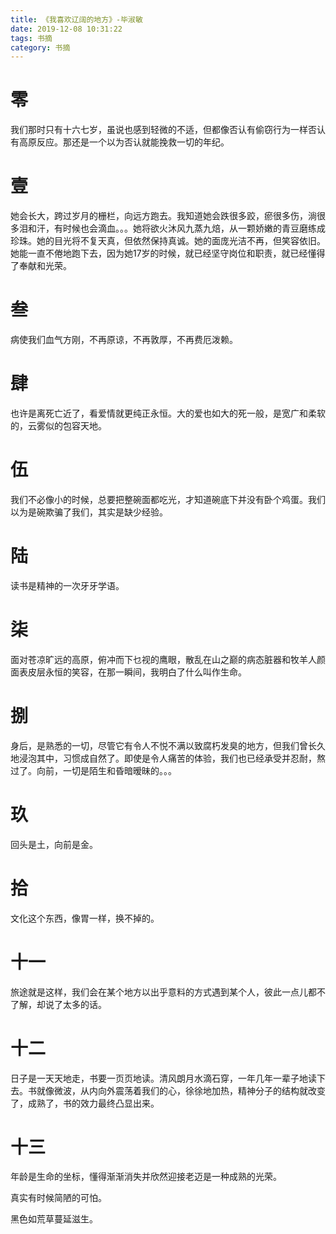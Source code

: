 ```yaml
---
title: 《我喜欢辽阔的地方》-毕淑敏
date: 2019-12-08 10:31:22
tags: 书摘
category: 书摘
---
```

# 零
我们那时只有十六七岁，虽说也感到轻微的不适，但都像否认有偷窃行为一样否认有高原反应。那还是一个以为否认就能挽救一切的年纪。

# 壹
她会长大，跨过岁月的栅栏，向远方跑去。我知道她会跌很多跤，瘀很多伤，淌很多泪和汗，有时候也会滴血。。。她将欲火沐风九蒸九焙，从一颗娇嫩的青豆磨练成珍珠。她的目光将不复天真，但依然保持真诚。她的面庞光洁不再，但笑容依旧。她能一直不倦地跑下去，因为她17岁的时候，就已经坚守岗位和职责，就已经懂得了奉献和光荣。

# 叁
病使我们血气方刚，不再原谅，不再敦厚，不再费厄泼赖。

# 肆
也许是离死亡近了，看爱情就更纯正永恒。大的爱也如大的死一般，是宽广和柔软的，云雾似的包容天地。

# 伍
我们不必像小的时候，总要把整碗面都吃光，才知道碗底下并没有卧个鸡蛋。我们以为是碗欺骗了我们，其实是缺少经验。

# 陆
读书是精神的一次牙牙学语。

# 柒
面对苍凉旷远的高原，俯冲而下乜视的鹰眼，散乱在山之巅的病态脏器和牧羊人颜面表皮层永恒的笑容，在那一瞬间，我明白了什么叫作生命。

# 捌
身后，是熟悉的一切，尽管它有令人不悦不满以致腐朽发臭的地方，但我们曾长久地浸泡其中，习惯成自然了。即使是令人痛苦的体验，我们也已经承受并忍耐，熬过了。向前，一切是陌生和昏暗暧昧的。。。

# 玖
回头是土，向前是金。

# 拾
文化这个东西，像胃一样，换不掉的。

# 十一
旅途就是这样，我们会在某个地方以出乎意料的方式遇到某个人，彼此一点儿都不了解，却说了太多的话。

# 十二
日子是一天天地走，书要一页页地读。清风朗月水滴石穿，一年几年一辈子地读下去。书就像微波，从内向外震荡着我们的心，徐徐地加热，精神分子的结构就改变了，成熟了，书的效力最终凸显出来。

# 十三
年龄是生命的坐标，懂得渐渐消失并欣然迎接老迈是一种成熟的光荣。

真实有时候简陋的可怕。

黑色如荒草蔓延滋生。